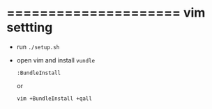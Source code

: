 =====================
vim settting
====================

- run `./setup.sh`

- open vim and install `vundle`

    ``` vim
    :BundleInstall
    ```

    or

    ```shell
    vim +BundleInstall +qall
    ```